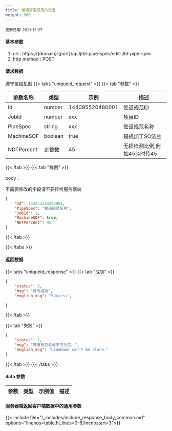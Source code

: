 ```yaml
---
title: 编辑管道规范的信息
weight: 300
---
```


<small>更新日期: 2021-12-27</small>

#### 基本参数
1. url : https://{domain}:{port}/api/jtbl-pipe-spec/edit-jtbl-pipe-spec
2. http method : POST

#### 请求数据
遵守[鉴权机制](/auth/)
{{< tabs "uniqueid_request" >}}
{{< tab "参数" >}} 

|  参数名称   |  类型 |  示例 |  描述 |
|  ----  | ----  | ----  | ----  |
|  Id  | number  | 144095520480001  | 管道规范ID |
|  JobId  | number  | xxx  | 项目ID |
|  PipeSpec  | string  | xxx  | 管道规范名称 |
|  MachineSOF  | boolean  | true  | 是机加工SO法兰 |
|  NDTPercent  | 正整数  | 45  | 无损检测比例,例如45%时传45 |
 
{{< /tab >}}
{{< tab "样例" >}}


body： 

不需要修改的字段请不要传给服务器端

```json
{
    "Id": 144233214280001,
    "PipeSpec": "管道规范名称",
    "JobId": 1,
    "MachineSOF": true,
    "NDTPercent": 45
}
```
{{< /tab >}}

{{< /tabs >}}


#### 返回数据


{{< tabs "uniqueid_response" >}}
{{< tab "成功" >}} 
```json
{
    "status": 3,
    "msg": "修改成功",
    "english_msg": "Success",
  
}
```   
{{< /tab >}}

{{< tab "失败" >}}
```json
{
    "status": 1,
    "msg": "管道规范名称不可为空。",
    "english_msg": "LineName can't be blank."
}
```
{{< /tab >}}
{{< /tabs >}}
#### data 参数

|  参数   |  类型 |  示例值 |  描述 |
|  ----  | ----  | ----  |----  |
 
#### 服务器端返回客户端数据中的通用参数

{{< include file="/_includes/include_response_body_common.md"  options="linenos=table,hl_lines=0-6,linenostart=3">}}
